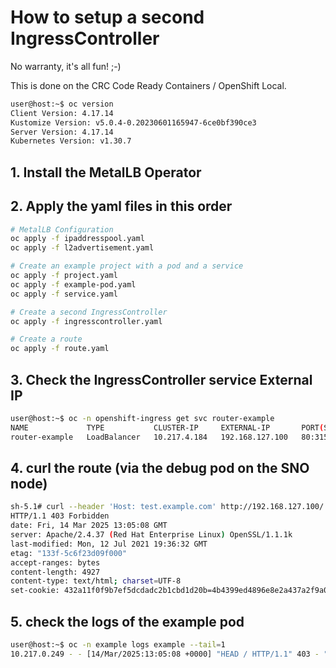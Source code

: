 # How to setup a second IngressController

No warranty, it's all fun! ;-)

This is done on the CRC Code Ready Containers / OpenShift Local.

```bash
user@host:~$ oc version
Client Version: 4.17.14
Kustomize Version: v5.0.4-0.20230601165947-6ce0bf390ce3
Server Version: 4.17.14
Kubernetes Version: v1.30.7
```

## 1. Install the MetalLB Operator

## 2. Apply the yaml files in this order

```bash
# MetalLB Configuration
oc apply -f ipaddresspool.yaml
oc apply -f l2advertisement.yaml

# Create an example project with a pod and a service
oc apply -f project.yaml
oc apply -f example-pod.yaml
oc apply -f service.yaml

# Create a second IngressController
oc apply -f ingresscontroller.yaml

# Create a route
oc apply -f route.yaml
```

## 3. Check the IngressController service External IP

```bash
user@host:~$ oc -n openshift-ingress get svc router-example
NAME             TYPE           CLUSTER-IP     EXTERNAL-IP       PORT(S)                      AGE
router-example   LoadBalancer   10.217.4.184   192.168.127.100   80:31544/TCP,443:31255/TCP   30m
```

## 4. curl the route (via the debug pod on the SNO node)
```bash
sh-5.1# curl --header 'Host: test.example.com' http://192.168.127.100/ -I
HTTP/1.1 403 Forbidden
date: Fri, 14 Mar 2025 13:05:08 GMT
server: Apache/2.4.37 (Red Hat Enterprise Linux) OpenSSL/1.1.1k
last-modified: Mon, 12 Jul 2021 19:36:32 GMT
etag: "133f-5c6f23d09f000"
accept-ranges: bytes
content-length: 4927
content-type: text/html; charset=UTF-8
set-cookie: 432a11f0f9b7ef5dcdadc2b1cbd1d20b=4b4399ed4896e8e2a437a2f9a0267a39; path=/; HttpOnly
```

## 5. check the logs of the example pod
```bash
user@host:~$ oc -n example logs example --tail=1
10.217.0.249 - - [14/Mar/2025:13:05:08 +0000] "HEAD / HTTP/1.1" 403 - "-" "curl/7.76.1"
```

